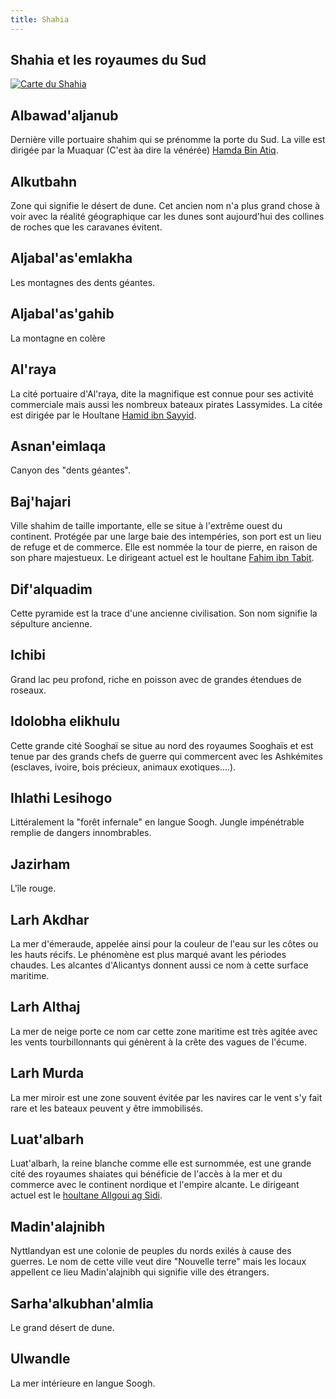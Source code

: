 ```yaml
---
title: Shahia
---
```

## Shahia et les royaumes du Sud  

[![Carte du Shahia](https://www.douaratil.fr/cartes/cartedeshahiaminiature.png)](https://www.douaratil.fr/cartes/cartedeshahia.jpg)

## Albawad'aljanub
Dernière ville portuaire shahim qui se prénomme la porte du Sud. La ville est dirigée par la Muaquar (C'est àa dire la vénérée) [Hamda Bin Atiq](/PNJ/shahims/#handa-bin-atiq).

## Alkutbahn
Zone qui signifie le désert de dune. Cet ancien nom n'a plus grand chose à voir avec la réalité géographique car les dunes sont aujourd'hui des collines de roches que les caravanes évitent.  

## Aljabal'as'emlakha
Les montagnes des dents géantes.  

## Aljabal'as'gahib
La montagne en colère

## Al'raya
La cité portuaire d'Al'raya, dite la magnifique est connue pour ses activité commerciale mais aussi les nombreux bateaux pirates Lassymides. La citée est dirigée par le Houltane [Hamid ibn Sayyid](/PNJ/shahims/#hamid-ibn-sayyid).

## Asnan'eimlaqa
Canyon des "dents géantes".   

## Baj'hajari
Ville shahim de taille importante, elle se situe à l'extrême ouest du continent. Protégée par une large baie des intempéries, son port est un lieu de refuge et de commerce. Elle est nommée la tour de pierre, en raison de son phare majestueux. Le dirigeant actuel est le houltane [Fahim ibn Tabit](/PNJ/shahims/#fahim-ibn-tabit).

## Dif'alquadim
Cette pyramide est la trace d'une ancienne civilisation. Son nom signifie la sépulture ancienne.  

## Ichibi   
Grand lac peu profond, riche en poisson avec de grandes étendues de roseaux.   

## Idolobha elikhulu  
Cette grande cité Sooghaï se situe au nord des royaumes Sooghaïs et est tenue par des grands chefs de guerre qui commercent avec les Ashkémites (esclaves, ivoire, bois précieux, animaux exotiques....).   

## Ihlathi Lesihogo  
Littéralement la "forêt infernale" en langue Soogh. Jungle impénétrable remplie de dangers innombrables.

## Jazirham  
L'île rouge.

## Larh Akdhar
La mer d'émeraude, appelée ainsi pour la couleur de l'eau sur les côtes ou les hauts récifs. Le phénomène est plus marqué avant les périodes chaudes. Les alcantes d'Alicantys donnent aussi ce nom à cette surface maritime.

## Larh Althaj
La mer de neige porte ce nom car cette zone maritime est très agitée avec les vents tourbillonnants qui génèrent à la crête des vagues de l'écume.

## Larh Murda
La mer miroir est une zone souvent évitée par les navires car le vent s'y fait rare et les bateaux peuvent y être immobilisés.

## Luat'albarh
Luat'albarh, la reine blanche comme elle est surnommée, est une grande cité des royaumes shaiates qui bénéficie de l'accès à la mer et du commerce avec le continent nordique et l'empire alcante. Le dirigeant actuel est le [houltane Allgoui ag Sidi](/PNJ/shahims/#allgoui-ag-sidi).

## Madin'alajnibh
Nyttlandyan est une colonie de peuples du nords exilés à cause des guerres. Le nom de cette ville veut dire "Nouvelle terre" mais les locaux appellent ce lieu Madin'alajnibh qui signifie ville des étrangers.

## Sarha'alkubhan'almlia
Le grand désert de dune.  

## Ulwandle  
La mer intérieure en langue Soogh.
